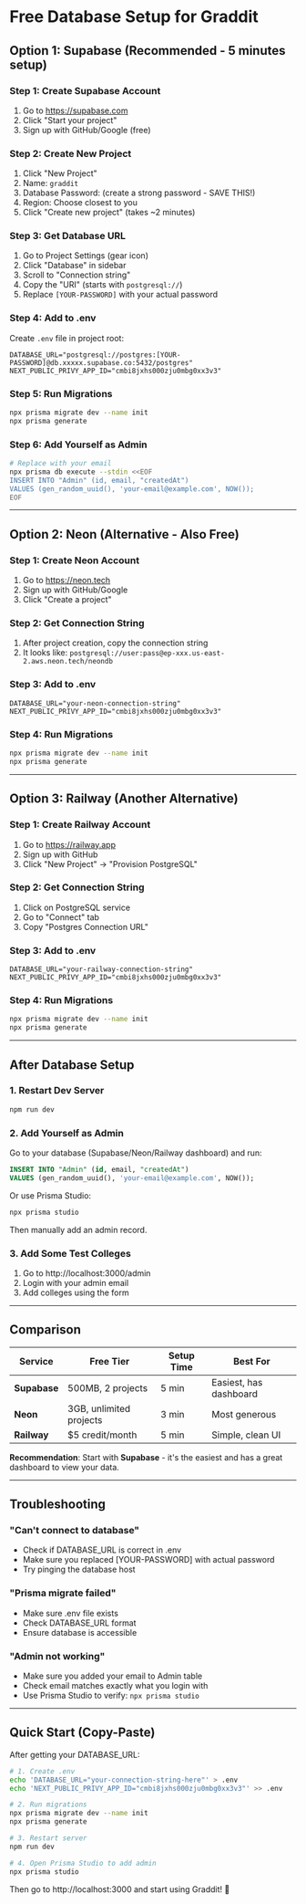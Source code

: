 # Free Database Setup for Graddit

## Option 1: Supabase (Recommended - 5 minutes setup)

### Step 1: Create Supabase Account
1. Go to https://supabase.com
2. Click "Start your project"
3. Sign up with GitHub/Google (free)

### Step 2: Create New Project
1. Click "New Project"
2. Name: `graddit`
3. Database Password: (create a strong password - SAVE THIS!)
4. Region: Choose closest to you
5. Click "Create new project" (takes ~2 minutes)

### Step 3: Get Database URL
1. Go to Project Settings (gear icon)
2. Click "Database" in sidebar
3. Scroll to "Connection string"
4. Copy the "URI" (starts with `postgresql://`)
5. Replace `[YOUR-PASSWORD]` with your actual password

### Step 4: Add to .env
Create `.env` file in project root:

```env
DATABASE_URL="postgresql://postgres:[YOUR-PASSWORD]@db.xxxxx.supabase.co:5432/postgres"
NEXT_PUBLIC_PRIVY_APP_ID="cmbi8jxhs000zju0mbg0xx3v3"
```

### Step 5: Run Migrations
```bash
npx prisma migrate dev --name init
npx prisma generate
```

### Step 6: Add Yourself as Admin
```bash
# Replace with your email
npx prisma db execute --stdin <<EOF
INSERT INTO "Admin" (id, email, "createdAt") 
VALUES (gen_random_uuid(), 'your-email@example.com', NOW());
EOF
```

---

## Option 2: Neon (Alternative - Also Free)

### Step 1: Create Neon Account
1. Go to https://neon.tech
2. Sign up with GitHub/Google
3. Click "Create a project"

### Step 2: Get Connection String
1. After project creation, copy the connection string
2. It looks like: `postgresql://user:pass@ep-xxx.us-east-2.aws.neon.tech/neondb`

### Step 3: Add to .env
```env
DATABASE_URL="your-neon-connection-string"
NEXT_PUBLIC_PRIVY_APP_ID="cmbi8jxhs000zju0mbg0xx3v3"
```

### Step 4: Run Migrations
```bash
npx prisma migrate dev --name init
npx prisma generate
```

---

## Option 3: Railway (Another Alternative)

### Step 1: Create Railway Account
1. Go to https://railway.app
2. Sign up with GitHub
3. Click "New Project" → "Provision PostgreSQL"

### Step 2: Get Connection String
1. Click on PostgreSQL service
2. Go to "Connect" tab
3. Copy "Postgres Connection URL"

### Step 3: Add to .env
```env
DATABASE_URL="your-railway-connection-string"
NEXT_PUBLIC_PRIVY_APP_ID="cmbi8jxhs000zju0mbg0xx3v3"
```

### Step 4: Run Migrations
```bash
npx prisma migrate dev --name init
npx prisma generate
```

---

## After Database Setup

### 1. Restart Dev Server
```bash
npm run dev
```

### 2. Add Yourself as Admin
Go to your database (Supabase/Neon/Railway dashboard) and run:

```sql
INSERT INTO "Admin" (id, email, "createdAt") 
VALUES (gen_random_uuid(), 'your-email@example.com', NOW());
```

Or use Prisma Studio:
```bash
npx prisma studio
```
Then manually add an admin record.

### 3. Add Some Test Colleges
1. Go to http://localhost:3000/admin
2. Login with your admin email
3. Add colleges using the form

---

## Comparison

| Service | Free Tier | Setup Time | Best For |
|---------|-----------|------------|----------|
| **Supabase** | 500MB, 2 projects | 5 min | Easiest, has dashboard |
| **Neon** | 3GB, unlimited projects | 3 min | Most generous |
| **Railway** | $5 credit/month | 5 min | Simple, clean UI |

**Recommendation**: Start with **Supabase** - it's the easiest and has a great dashboard to view your data.

---

## Troubleshooting

### "Can't connect to database"
- Check if DATABASE_URL is correct in .env
- Make sure you replaced [YOUR-PASSWORD] with actual password
- Try pinging the database host

### "Prisma migrate failed"
- Make sure .env file exists
- Check DATABASE_URL format
- Ensure database is accessible

### "Admin not working"
- Make sure you added your email to Admin table
- Check email matches exactly what you login with
- Use Prisma Studio to verify: `npx prisma studio`

---

## Quick Start (Copy-Paste)

After getting your DATABASE_URL:

```bash
# 1. Create .env
echo 'DATABASE_URL="your-connection-string-here"' > .env
echo 'NEXT_PUBLIC_PRIVY_APP_ID="cmbi8jxhs000zju0mbg0xx3v3"' >> .env

# 2. Run migrations
npx prisma migrate dev --name init
npx prisma generate

# 3. Restart server
npm run dev

# 4. Open Prisma Studio to add admin
npx prisma studio
```

Then go to http://localhost:3000 and start using Graddit! 🎉
